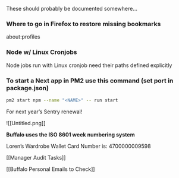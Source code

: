 These should probably be documented somewhere…

  

### Where to go in Firefox to restore missing bookmarks

about:profiles

  

### Node w/ Linux Cronjobs

Node jobs run with Linux cronjob need their paths defined explicitly

  

### To start a Next app in PM2 use this command (set port in package.json)

```Bash
pm2 start npm --name "<NAME>" -- run start
```

  

For next year’s Sentry renewal!

![[Untitled.png]]

  
  

**Buffalo uses the ISO 8601 week numbering system**

  
Loren’s Wardrobe Wallet Card Number is: 4700000009598

[[Manager Audit Tasks]]

  

[[Buffalo Personal Emails to Check]]